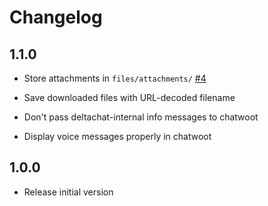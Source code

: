# Changelog

## 1.1.0

- Store attachments in `files/attachments/`
  [#4](https://github.com/deltachat-bot/deltawoot/issues/4)

- Save downloaded files with URL-decoded filename

- Don't pass deltachat-internal info messages to chatwoot

- Display voice messages properly in chatwoot

## 1.0.0

- Release initial version

